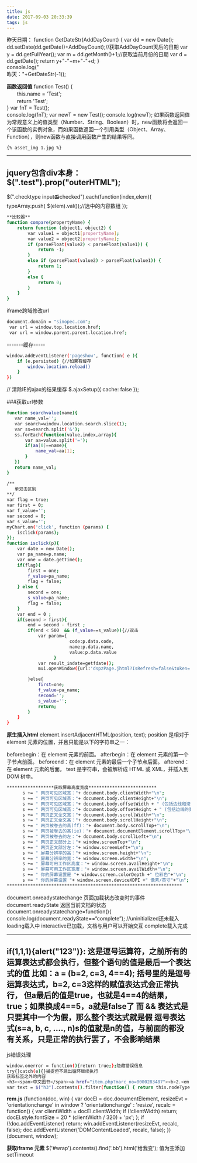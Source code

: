 ```yaml
---
title: js
date: 2017-09-03 20:33:39
tags: js
---
```

昨天日期：
	function GetDateStr(AddDayCount) { 
		var dd = new Date(); 
		dd.setDate(dd.getDate()+AddDayCount);//获取AddDayCount天后的日期 
		var y = dd.getFullYear(); 
		var m = dd.getMonth()+1;//获取当前月份的日期 
		var d = dd.getDate(); 
		return y+"-"+m+"-"+d; 
	}  
	console.log("<br />昨天："+GetDateStr(-1));
<!--more-->
**函数返回值**
	function Test() {    
		　　this.name = 'Test';    
		　　return 'Test';    
	} 
	var fnT = Test();  
	console.log(fnT);
	var newT = new Test();
	console.log(newT);
	如果函数返回值为常规意义上的值类型（Number、String、Boolean）时，new函数将会返回一个该函数的实例对象，而如果函数返回一个引用类型（Object、Array、Function），则new函数与直接调用函数产生的结果等同。

	{% asset_img 1.jpg %}

-----------------------------
jquery包含div本身：$(".test").prop("outerHTML");
--------------------------
$(".checktype input:radio:checked").each(function(index,elem){
	typeArray.push( $(elem).val());//选中的内容数组
});	

```bash
**比较器**
function compare(propertyName) {
	return function (object1, object2) {
		var value1 = object1[propertyName];
		var value2 = object2[propertyName];
		if (parseFloat(value2) < parseFloat(value1)) {
			return -1;
		}
		else if (parseFloat(value2) > parseFloat(value1)) {
			return 1;
		}
		else {
			return 0;
		}
	}
}
```

iframe跨域修改url
```bash
document.domain = "sinopec.com";
 var url = window.top.location.href;
 var url = window.parent.parent.location.href;
 ```

-------缓存-----
```bash
window.addEventListener('pageshow', function( e ){
	if (e.persisted) {//如果有缓存
		window.location.reload()
	}
})
```


// 清除IE的ajax的结果缓存
$.ajaxSetup({ cache: false });

###获取url参数
 ```bash
function searchvalue(name){
	var name_val='';
    var search=window.location.search.slice(1);
    var ss=search.split('&');
    ss.forEach(function(value,index,array){
    	var aa=value.split('=');
    	if(aa[0]==name){
    		name_val=aa[1];
    	}
    })
    return name_val;
}
```

```bash
/**
   单双击区别
**/
var flag = true;
var	first = 0;
var f_value='';
var second = 0;
var s_value='';
myChart.on('click', function (params) {
	isclick(params);
});
function isclick(p){
	var date = new Date();
	var pa_name=p.name;
	var one = date.getTime();
	if(flag){
		first = one;
		f_value=pa_name;
		flag = false;
	} else {
		second = one;
		s_value=pa_name;
		flag = false;
	}
	var end = 0 ;
	if(second > first){
		end = second - first ;
		if(end < 500  && (f_value==s_value)){//双击
			var param={
				  		code:p.data.code,
				  		name:p.data.name,
				  		value:p.data.value
				  }
			var result_indate=getfdate();
			mui.openWindow({url:'dspzPage.jhtml?IsRefresh=false&token='+initialData.token+'&clientflag='+initialData.clientflag+'&openid='+initialData.openid+'&rowid='+param.code+'&ftdate='+initialData.ftdate+'&indate='+result_indate+'&c_date=1&c_type=1&datarowname='+param.name+'&provence='});

		}else{
			first=one;
			f_value=pa_name;
			second='';
			s_value='';
			return;
		}
	}
}
```
**原生插入html**
element.insertAdjacentHTML(position, text);
position 是相对于 element 元素的位置，并且只能是以下的字符串之一：

beforebegin：在 element 元素的前面。
afterbegin：在 element 元素的第一个子节点前面。
beforeend：在 element 元素的最后一个子节点后面。
afterend：在 element 元素的后面。
text 是字符串，会被解析成 HTML 或 XML，并插入到 DOM 树中。


```bash
******************获取屏幕高度宽度**************************
      s += " 网页可见区域宽："+ document.body.clientWidth+"\n";    
      s += " 网页可见区域高："+ document.body.clientHeight+"\n";    
      s += " 网页可见区域宽："+ document.body.offsetWidth + " (包括边线和滚动条的宽)"+"\n";    
      s += " 网页可见区域高："+ document.body.offsetHeight + " (包括边线的宽)"+"\n";    
      s += " 网页正文全文宽："+ document.body.scrollWidth+"\n";    
      s += " 网页正文全文高："+ document.body.scrollHeight+"\n";    
      s += " 网页被卷去的高(ff)："+ document.body.scrollTop+"\n";    
      s += " 网页被卷去的高(ie)："+ document.documentElement.scrollTop+"\n";    
      s += " 网页被卷去的左："+ document.body.scrollLeft+"\n";    
      s += " 网页正文部分上："+ window.screenTop+"\n";    
      s += " 网页正文部分左："+ window.screenLeft+"\n";    
      s += " 屏幕分辨率的高："+ window.screen.height+"\n";    
      s += " 屏幕分辨率的宽："+ window.screen.width+"\n";    
      s += " 屏幕可用工作区高度："+ window.screen.availHeight+"\n";    
      s += " 屏幕可用工作区宽度："+ window.screen.availWidth+"\n";    
      s += " 你的屏幕设置是 "+ window.screen.colorDepth +" 位彩色"+"\n";    
      s += " 你的屏幕设置 "+ window.screen.deviceXDPI +" 像素/英寸"+"\n";  
*******************************************************************
```

document.onreadystatechange 页面加载状态改变时的事件
document.readyState 返回当前文档的状态
document.onreadystatechange=function(){
   console.log(document.readyState==“complete”);
   //uninitialized还未载入 loading载入中  interactive已加载，文档与用户可以开始交互 complete载入完成

-------------------------------
if(1,1,1){alert("123")}: 
这是逗号运算符，之前所有的运算表达式都会执行，但整个语句的值是最后一个表达式的值
比如：a = (b=2, c=3, 4==4);
括号里的是逗号运算表达式，b=2, c=3这样的赋值表达式会正常执行，
但a最后的值是true，也就是4==4的结果，true；如果换成4==5，a就是false了
而 && 表达式是只要其中一个为假，那么整个表达式就是假
逗号表达式(s=a, b, c, ...., n)s的值就是n的值，与前面的都没有关系，只是正常的执行罢了，不会影响结果
---
js错误处理
```bash
window.onerror = function(){return true;};隐藏错误信息 
try{}catch(e){}捕捉但不跳出循环继续执行
获取标签之外的内容
<h3><span>中文图书</span><a href="item.php?marc_no=0000283487"><b>2.<em style="color:#F00;">经济</em>法</b></a>     D922.29/357</h3>
var text = $("h3").contents().filter(function() { return this.nodeType === 3; }).text(); 
```
**rem.js**
(function(doc, win) {
    var docEl = doc.documentElement,
        resizeEvt = 'orientationchange' in window ? 'orientationchange' : 'resize',
        recalc = function() {
            var clientWidth = docEl.clientWidth;
            if (!clientWidth) return;
            docEl.style.fontSize = 20 * (clientWidth / 320) + 'px';
        };
    if (!doc.addEventListener) return;
    win.addEventListener(resizeEvt, recalc, false);
    doc.addEventListener('DOMContentLoaded', recalc, false);
})(document, window);

**获取iframe 元素**
$('#wrap').contents().find('.bb').html('给我变');
值为空添加setTimeout
